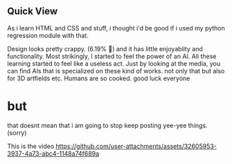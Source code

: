 Quick View
---
As i learn HTML and CSS and stuff,
i thought i'd be good if i used my python regression module with that.

Design looks pretty crappy. (6.19% 🥀) and it has little enjoyablity and functionality.
Most strikingly, I started to feel the power of an AI.
All these learning started to feel like a useless act. Just by looking at the media, you can find
AIs that is specialized on these kind of works. not only that but also for 3D artfields etc.
Humans are so cooked. good luck everyone

# but
that doesnt mean that i am going to stop keep posting yee-yee things. (sorry)


This is the video
[https://github.com/user-attachments/assets/32605953-3937-4a73-abc4-1148a74f689a
](https://github.com/Vitriol-nT/LinearReg/issues/1#issue-3217865901)
